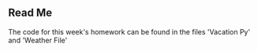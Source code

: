 ## Read Me
The code for this week's homework can be found in the files 'Vacation Py' and 'Weather File'
